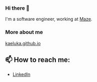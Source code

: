 ### Hi there 👋

I'm a software engineer, working at [Maze](https://mazehq.com).

### More about me

[kaeluka.github.io](https://kaeluka.github.io)

📫 How to reach me:
----

- [LinkedIn](https://www.linkedin.com/in/stephan-brandauer/)


<!--
**kaeluka/kaeluka** is a ✨ _special_ ✨ repository because its `README.md` (this file) appears on your GitHub profile.

Here are some ideas to get you started:

- 🔭 I’m currently working on ...
- 🌱 I’m currently learning ...
- 👯 I’m looking to collaborate on ...
- 🤔 I’m looking for help with ...
- 💬 Ask me about ...
- 😄 Pronouns: ...
- ⚡ Fun fact: ...
-->

